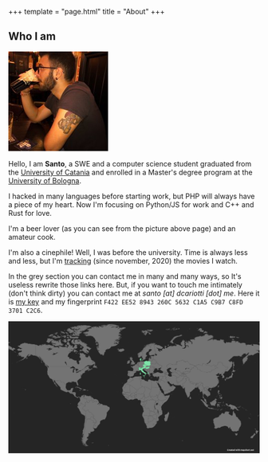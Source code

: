 +++
template = "page.html"
title = "About"
+++

## Who I am

![me.jpg](/i/me.jpg)

Hello, I am **Santo**, a SWE and a computer science student graduated from the [University of Catania](https://dmi.unict.it) and
enrolled in a Master's degree program at the [University of Bologna](https://cs.unibo.it).

I hacked in many languages before starting work, but PHP will always have a
piece of my heart. Now I'm focusing on Python/JS for work and C++ and Rust for love.

I'm a beer lover (as you can see from the picture above page) and an amateur cook.

I'm also a cinephile! Well, I was before the university. Time is
always less and less, but I'm [tracking](/movies) (since november, 2020) the movies I
watch.

In the grey section you can contact me in many and many ways, so It's useless
rewrite those links here. But, if you want to touch me intimately (don't think
dirty) you can contact me at _santo [at] dcariotti [dot] me_.
Here it is [my key](/public.pgp) and my fingerprint `F422 EE52 8943 260C 5632 C1A5 C9B7 C8FD 3701 C2C6`.

![map](/map.png)

